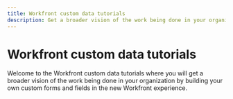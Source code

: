 ```yaml
---
title: Workfront custom data tutorials
description: Get a broader vision of the work being done in your organization by building your own custom forms and fields in the new Workfront experience.
---
```


# Workfront custom data tutorials

Welcome to the Workfront custom data tutorials where you will get a broader vision of the work being done in your organization by building your own custom forms and fields in the new Workfront experience.
<!--
This is the landing page of the user guide. It should be the first list item in the TOC.md file.

See other user landing pages to get ideas.
-->

